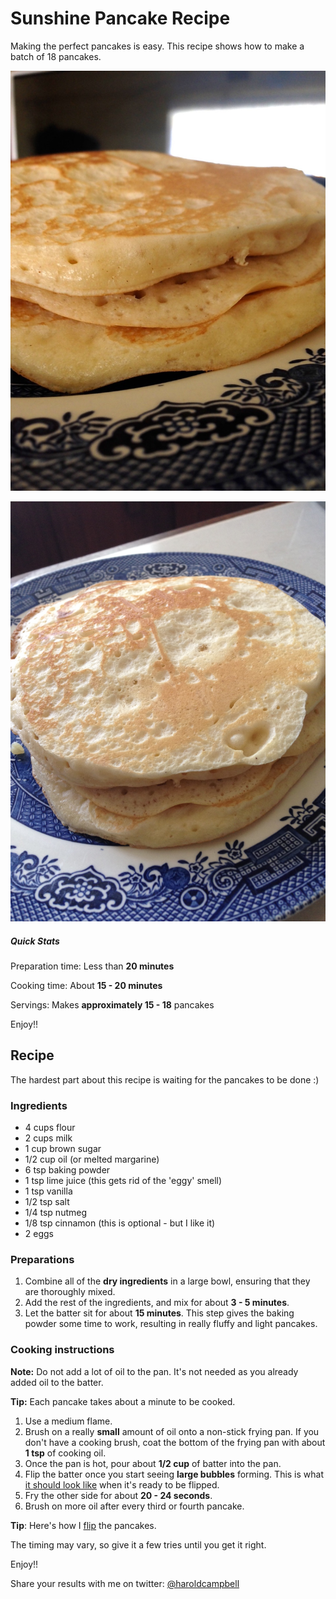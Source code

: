 # Sunshine Pancake Recipe

Making the perfect pancakes is easy. This recipe shows how to make a batch of 18 pancakes.

![Result 1](assets/sunshine-pancake-recipe/result-1.jpg)

![Result 2](assets/sunshine-pancake-recipe/result-2.JPG)

##### Quick Stats

Preparation time: Less than **20 minutes**

Cooking time: About **15 - 20 minutes**

Servings: Makes **approximately 15 - 18** pancakes

Enjoy!!

## Recipe

The hardest part about this recipe is waiting for the pancakes to be done :)

### Ingredients

- 4 cups flour
- 2 cups milk
- 1 cup brown sugar
- 1/2 cup oil (or melted margarine)
- 6 tsp baking powder
- 1 tsp lime juice (this gets rid of the 'eggy' smell)
- 1 tsp vanilla
- 1/2 tsp salt
- 1/4 tsp nutmeg
- 1/8 tsp cinnamon (this is optional - but I like it)
- 2 eggs

### Preparations

1. Combine all of the **dry ingredients** in a large bowl, ensuring that they are thoroughly mixed.
2. Add the rest of the ingredients, and mix for about **3 - 5 minutes**.
3. Let the batter sit for about **15 minutes**. This step gives the baking powder some time to work, resulting in really fluffy and light pancakes.

### Cooking instructions

**Note:** Do not add a lot of oil to the pan. It's not needed as you already added oil to the batter.

**Tip:** Each pancake takes about a minute to be cooked.

1. Use a medium flame.
2. Brush on a really **small** amount of oil onto a non-stick frying pan. If you don't have a cooking brush, coat the bottom of the frying pan with about **1 tsp** of cooking oil.
3. Once the pan is hot, pour about **1/2 cup** of batter into the pan.
4. Flip the batter once you start seeing **large bubbles** forming. This is what [it should look like](assets/sunshine-pancake-recipe/time-to-flip.JPG) when it's ready to be flipped.
5. Fry the other side for about **20 - 24 seconds**.
6. Brush on more oil after every third or fourth pancake.

**Tip**: Here's how I [flip](assets/sunshine-pancake-recipe/flipping.MOV) the pancakes.

The timing may vary, so give it a few tries until you get it right.

Enjoy!!

Share your results with me on twitter: [@haroldcampbell](http://twitter.com/haroldcampbell)
